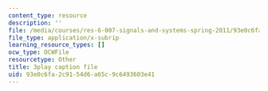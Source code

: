 ```yaml
---
content_type: resource
description: ''
file: /media/courses/res-6-007-signals-and-systems-spring-2011/93e0c6fa2c9154d6a65c9c6493603e41_Q7aZNgY18b4.vtt
file_type: application/x-subrip
learning_resource_types: []
ocw_type: OCWFile
resourcetype: Other
title: 3play caption file
uid: 93e0c6fa-2c91-54d6-a65c-9c6493603e41
---
```

